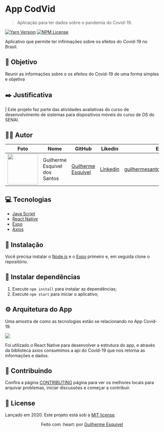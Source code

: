 # App CodVid

> Aplicação para ter dados sobre o pandemia do Covid-19.

[![Yarn Version][npm-version]][npm-version]
[![NPM License][npm-license]][npm-license]

Aplicativo que permite ter infirmações sobre os efeitos do Covid-19 no Brasil.

## :nazar_amulet: Objetivo

Reunir as informações sobre o os efeitos do Covid-19 de uma forma simples e objetiva

## :black_nib: Justificativa

| Este projeto faz parte das atividades avaliativas do curso de desenvolvimento de sistemas para dispositivos móveis do curso de DS do SENAI.

## :man_technologist: Autor

Foto | Nome | GitHub | Likedin | E-mail
---- | ---- | ------ | ------- | ------
<img src="" width="100px">  | Guilherme Esquivel dos Santos | [Guilherme Esquivel](https://github.com/gEsquivels) | [Linkedin](linkedin.com/in/guilherme-santos-22426a197) | guilhermesantos1507@gmail.com

## :computer: Tecnologias

- [Java Script](https://www.javascript.com/)
- [React Native](https://facebook.github.io/react-native/)
- [Expo](https://docs.expo.io)
- [Axios](https://github.com/axios/axios)

## :construction_worker: Instalação

Você precisa instalar o [Node.js](https://nodejs.org/en/download/) e o [Expo](https://docs.expo.io) primeiro e, em seguida clone o repositório.

## :wrench: Instalar dependências

1. Execute `npm install` para instalar as dependências;
2. Execute `npm start` para iniciar o aplicativo;

## :gear: Arquitetura do App

Uma amostra de como as tecnologias estão se relacionando no App Covid-19.

![](./doc/arquitetura.png)

Foi utilizado o React Native para desenvolver a estrutura do app, e através da biblioteca axios consumimos a api do Covid-19 que nos retorna as informações e dados.

## :handshake: Contribuindo

Confira a página [CONTRIBUTING](https://github.com/gEsquivels/cod-vid-19/blob/master/CONTRIBUTING.md) página para ver os melhores locais para arquivar problemas, iniciar discussões e começar a contribuir.

## :open_book: License

Lançado em 2020.
Este projeto está sob a [MIT license](https://github.com/gEsquivels/cos-vis-19/blob/master/LICENSE).

<p align="center">
    Feito com :heart: por <a href="https://github.com/gEsquivels">Guilherme Esquivel</a>
</p>

<!-- Markdown link & img dfn's -->

[npm-license]: https://img.shields.io/npm/l/express?color=03ca6f&style=plastic
[npm-version]: https://img.shields.io/npm/v/npm?color=333333&style=plastic
